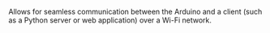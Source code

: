 Allows for seamless communication between the Arduino and a client (such as a Python server or web application) over a Wi-Fi network.
